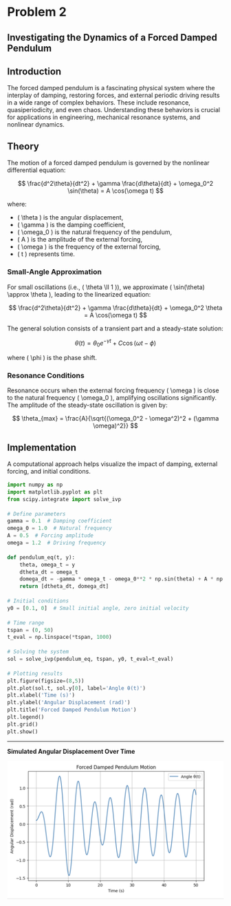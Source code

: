 # Problem 2

## Investigating the Dynamics of a Forced Damped Pendulum

## Introduction
The forced damped pendulum is a fascinating physical system where the interplay of damping, restoring forces, and external periodic driving results in a wide range of complex behaviors. These include resonance, quasiperiodicity, and even chaos. Understanding these behaviors is crucial for applications in engineering, mechanical resonance systems, and nonlinear dynamics.

## Theory
The motion of a forced damped pendulum is governed by the nonlinear differential equation:

$$ \frac{d^2\theta}{dt^2} + \gamma \frac{d\theta}{dt} + \omega_0^2 \sin(\theta) = A \cos(\omega t) $$

where:
- \( \theta \) is the angular displacement,
- \( \gamma \) is the damping coefficient,
- \( \omega_0 \) is the natural frequency of the pendulum,
- \( A \) is the amplitude of the external forcing,
- \( \omega \) is the frequency of the external forcing,
- \( t \) represents time.

### Small-Angle Approximation
For small oscillations (i.e., \( \theta \ll 1 \)), we approximate \( \sin(\theta) \approx \theta \), leading to the linearized equation:

$$ \frac{d^2\theta}{dt^2} + \gamma \frac{d\theta}{dt} + \omega_0^2 \theta = A \cos(\omega t) $$

The general solution consists of a transient part and a steady-state solution:

$$ \theta(t) = \theta_0 e^{-\gamma t} + C \cos(\omega t - \phi) $$

where \( \phi \) is the phase shift.

### Resonance Conditions
Resonance occurs when the external forcing frequency \( \omega \) is close to the natural frequency \( \omega_0 \), amplifying oscillations significantly. The amplitude of the steady-state oscillation is given by:

$$ \theta_{max} = \frac{A}{\sqrt{(\omega_0^2 - \omega^2)^2 + (\gamma \omega)^2}} $$

## Implementation
A computational approach helps visualize the impact of damping, external forcing, and initial conditions.

```python
import numpy as np
import matplotlib.pyplot as plt
from scipy.integrate import solve_ivp

# Define parameters
gamma = 0.1  # Damping coefficient
omega_0 = 1.0  # Natural frequency
A = 0.5  # Forcing amplitude
omega = 1.2  # Driving frequency

def pendulum_eq(t, y):
    theta, omega_t = y
    dtheta_dt = omega_t
    domega_dt = -gamma * omega_t - omega_0**2 * np.sin(theta) + A * np.cos(omega * t)
    return [dtheta_dt, domega_dt]

# Initial conditions
y0 = [0.1, 0]  # Small initial angle, zero initial velocity

# Time range
tspan = (0, 50)
t_eval = np.linspace(*tspan, 1000)

# Solving the system
sol = solve_ivp(pendulum_eq, tspan, y0, t_eval=t_eval)

# Plotting results
plt.figure(figsize=(8,5))
plt.plot(sol.t, sol.y[0], label='Angle θ(t)')
plt.xlabel('Time (s)')
plt.ylabel('Angular Displacement (rad)')
plt.title('Forced Damped Pendulum Motion')
plt.legend()
plt.grid()
plt.show()
```
---

**Simulated Angular Displacement Over Time**

![Graphical Representation: Pendulum Motion](./_pics/Graph02.png)

